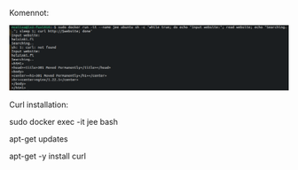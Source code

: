Komennot:

![alt text](image-3.png)

Curl installation: 

sudo docker exec -it jee bash

apt-get updates

apt-get -y install curl